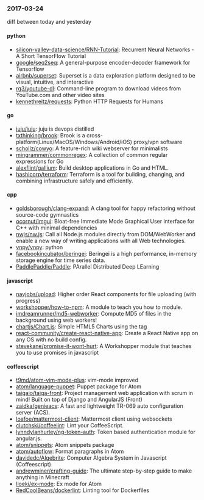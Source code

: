 ### 2017-03-24
diff between today and yesterday

#### python
* [silicon-valley-data-science/RNN-Tutorial](https://github.com/silicon-valley-data-science/RNN-Tutorial): Recurrent Neural Networks - A Short TensorFlow Tutorial
* [google/seq2seq](https://github.com/google/seq2seq): A general-purpose encoder-decoder framework for Tensorflow
* [airbnb/superset](https://github.com/airbnb/superset): Superset is a data exploration platform designed to be visual, intuitive, and interactive
* [rg3/youtube-dl](https://github.com/rg3/youtube-dl): Command-line program to download videos from YouTube.com and other video sites
* [kennethreitz/requests](https://github.com/kennethreitz/requests): Python HTTP Requests for Humans

#### go
* [juju/juju](https://github.com/juju/juju): juju is devops distilled
* [txthinking/brook](https://github.com/txthinking/brook): Brook is a cross-platform(Linux/MacOS/Windows/Android/iOS) proxy/vpn software
* [schollz/cowyo](https://github.com/schollz/cowyo): A feature-rich wiki webserver for minimalists  
* [mingrammer/commonregex](https://github.com/mingrammer/commonregex):  A collection of common regular expressions for Go
* [alexflint/gallium](https://github.com/alexflint/gallium): Build desktop applications in Go and HTML.
* [hashicorp/terraform](https://github.com/hashicorp/terraform): Terraform is a tool for building, changing, and combining infrastructure safely and efficiently.

#### cpp
* [goldsborough/clang-expand](https://github.com/goldsborough/clang-expand):  A clang tool for happy refactoring without source-code gymnastics
* [ocornut/imgui](https://github.com/ocornut/imgui): Bloat-free Immediate Mode Graphical User interface for C++ with minimal dependencies
* [nwjs/nw.js](https://github.com/nwjs/nw.js): Call all Node.js modules directly from DOM/WebWorker and enable a new way of writing applications with all Web technologies.
* [vnpy/vnpy](https://github.com/vnpy/vnpy): python
* [facebookincubator/beringei](https://github.com/facebookincubator/beringei): Beringei is a high performance, in-memory storage engine for time series data.
* [PaddlePaddle/Paddle](https://github.com/PaddlePaddle/Paddle): PArallel Distributed Deep LEarning

#### javascript
* [navjobs/upload](https://github.com/navjobs/upload): Higher order React components for file uploading (with progress)
* [workshopper/how-to-npm](https://github.com/workshopper/how-to-npm): A module to teach you how to module.
* [imdreamrunner/md5-webworker](https://github.com/imdreamrunner/md5-webworker): Compute MD5 of files in the background using web workers!
* [chartjs/Chart.js](https://github.com/chartjs/Chart.js): Simple HTML5 Charts using the <canvas> tag
* [react-community/create-react-native-app](https://github.com/react-community/create-react-native-app): Create a React Native app on any OS with no build config.
* [stevekane/promise-it-wont-hurt](https://github.com/stevekane/promise-it-wont-hurt): A Workshopper module that teaches you to use promises in javascript

#### coffeescript
* [t9md/atom-vim-mode-plus](https://github.com/t9md/atom-vim-mode-plus): vim-mode improved
* [atom/language-puppet](https://github.com/atom/language-puppet): Puppet package for Atom
* [taigaio/taiga-front](https://github.com/taigaio/taiga-front): Project management web application with scrum in mind! Built on top of Django and AngularJS (Front)
* [zaidka/genieacs](https://github.com/zaidka/genieacs): A fast and lightweight TR-069 auto configuration server (ACS).
* [loafoe/mattermost-client](https://github.com/loafoe/mattermost-client): Mattermost client using websockets
* [clutchski/coffeelint](https://github.com/clutchski/coffeelint): Lint your CoffeeScript.
* [lynndylanhurley/ng-token-auth](https://github.com/lynndylanhurley/ng-token-auth): Token based authentication module for angular.js.
* [atom/snippets](https://github.com/atom/snippets): Atom snippets package
* [atom/autoflow](https://github.com/atom/autoflow): Format paragraphs in Atom
* [davidedc/Algebrite](https://github.com/davidedc/Algebrite): Computer Algebra System in Javascript (Coffeescript)
* [andrewminer/crafting-guide](https://github.com/andrewminer/crafting-guide): The ultimate step-by-step guide to make anything in Minecraft
* [lloeki/ex-mode](https://github.com/lloeki/ex-mode): Ex mode for Atom
* [RedCoolBeans/dockerlint](https://github.com/RedCoolBeans/dockerlint): Linting tool for Dockerfiles
